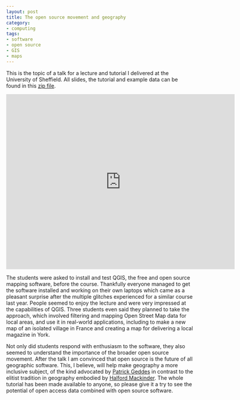 ```yaml
---
layout: post
title: The open source movement and geography 
category:
- computing 
tags:
- software
- open source
- GIS
- maps
---
```

This is the topic of a talk for a lecture and tutorial I delivered at the University of Sheffield.
All slides, the tutorial and example data can be found in this [zip file](https://dl.dropboxusercontent.com/u/15008199/osm-challenge-public.zip).

<iframe src="http://www.slideshare.net/robinlovelace1985/slideshelf" width="615px" height="470px" frameborder="0" marginwidth="0" marginheight="0" scrolling="no" style="border:none;" allowfullscreen webkitallowfullscreen mozallowfullscreen></iframe>

<!--more-->

The students were asked to install and test QGIS, the free and open source mapping software, before the course. 
Thankfully everyone managed to get the software installed and working on their own laptops which came
as a pleasant surprise after the multiple glitches experienced for a similar course last year. 
People seemed to enjoy the lecture and were very impressed at the capabilities of QGIS. Three students even 
said they planned to take the approach, which involved filtering and mapping Open Street Map data for local areas, 
and use it in real-world applications, including to make a new map of an isolated village in France and creating 
a map for delivering a local magazine in York.

Not only did students respond with enthusiasm to the software, they also seemed to understand the 
importance of the broader open source movement. After the talk I am convinced that open source 
is the future of all geographic software. This, I believe, will help make geography a more inclusive 
subject, of the kind advocated by [Patrick Geddes](http://en.wikipedia.org/wiki/Patrick_Geddes) in contrast to the elitist tradition in geography 
embodied by [Halford Mackinder](http://en.wikipedia.org/wiki/Halford_Mackinder). The whole tutorial has been made available to anyone, 
so please give it a try to see the potential of open access data combined with open source software.
